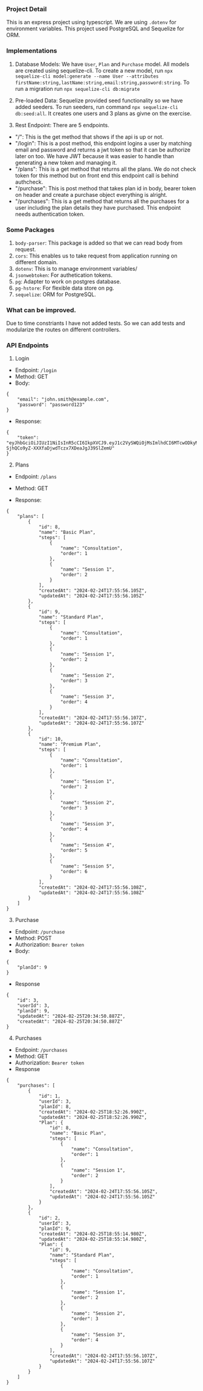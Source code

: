 ### Project Detail

This is an express project using typescript. We are using `.dotenv` for environment variables. This project used PostgreSQL and Sequelize for ORM.

### Implementations

1. Database Models: We have `User`, `Plan` and `Purchase` model. All models are created using sequelize-cli.
To create a new model, run `npx sequelize-cli model:generate --name User --attributes firstName:string,lastName:string,email:string,password:string`. To run a migration run `npx sequelize-cli db:migrate`

2. Pre-loaded Data: Sequelize provided seed functionality so we have added seeders. To run seeders, run command `npx sequelize-cli db:seed:all`. It creates one users and 3 plans as givne on the exercise.

3. Rest Endpoint: There are 5 endpoints.
- "/": This is the get method that shows if the api is up or not.
- "/login": This is a post method, this endpoint logins a user by matching email and password and returns a jwt token so that it can be authorize later on too. We have JWT because it was easier to handle than generating a new token and managing it.
- "/plans": This is a get method that returns all the plans. We do not check token for this method but on front end this endpoint call is behind authcheck.
- "/purchase": This is post method that takes plan id in body, bearer token on header and create a purchase object everything is alright.
- "/purchases": This is a get method that returns all the purchases for a user including the plan details they have purchased. This endpoint needs authentication token.

### Some Packages

1. `body-parser`: This package is added so that we can read body from request.
2. `cors`: This enables us to take request from application running on different domain.
3. `dotenv`: This is to manage environment variables/
4. `jsonwebtoken`: For authetication tokens.
4. `pg`: Adapter to work on postgres database.
5. `pg-hstore`: For flexible data store on pg.
6. `sequelize`: ORM for PostgreSQL.

### What can be improved.
Due to time constriants I have not added tests. So we can add tests and modularize the routes on different controllers.

### API Endpoints

1. Login
- Endpoint: `/login`
- Method: GET
- Body: 
```
{
    "email": "john.smith@example.com",
    "password": "password123"
}
```

- Response:
```
{
    "token": "eyJhbGciOiJIUzI1NiIsInR5cCI6IkpXVCJ9.eyJ1c2VySWQiOjMsImlhdCI6MTcwODkyMjU1NiwiZXhwIjoxNzA5NTI3MzU2fQ.0gi-SjhQCo9yZ-XXXfaDjwdTczx7XDeaJgJ39SlZemU"
}
```

2. Plans
- Endpoint: `/plans`
- Method: GET

- Response:
```
{
    "plans": [
        {
            "id": 8,
            "name": "Basic Plan",
            "steps": [
                {
                    "name": "Consultation",
                    "order": 1
                },
                {
                    "name": "Session 1",
                    "order": 2
                }
            ],
            "createdAt": "2024-02-24T17:55:56.105Z",
            "updatedAt": "2024-02-24T17:55:56.105Z"
        },
        {
            "id": 9,
            "name": "Standard Plan",
            "steps": [
                {
                    "name": "Consultation",
                    "order": 1
                },
                {
                    "name": "Session 1",
                    "order": 2
                },
                {
                    "name": "Session 2",
                    "order": 3
                },
                {
                    "name": "Session 3",
                    "order": 4
                }
            ],
            "createdAt": "2024-02-24T17:55:56.107Z",
            "updatedAt": "2024-02-24T17:55:56.107Z"
        },
        {
            "id": 10,
            "name": "Premium Plan",
            "steps": [
                {
                    "name": "Consultation",
                    "order": 1
                },
                {
                    "name": "Session 1",
                    "order": 2
                },
                {
                    "name": "Session 2",
                    "order": 3
                },
                {
                    "name": "Session 3",
                    "order": 4
                },
                {
                    "name": "Session 4",
                    "order": 5
                },
                {
                    "name": "Session 5",
                    "order": 6
                }
            ],
            "createdAt": "2024-02-24T17:55:56.108Z",
            "updatedAt": "2024-02-24T17:55:56.108Z"
        }
    ]
}
```

3. Purchase
- Endpoint: `/purchase`
- Method: POST
- Authorization: `Bearer token`
- Body: 
```
{
    "planId": 9
}
```
- Response
```
{
    "id": 3,
    "userId": 3,
    "planId": 9,
    "updatedAt": "2024-02-25T20:34:50.887Z",
    "createdAt": "2024-02-25T20:34:50.887Z"
}
```

4. Purchases
- Endpoint: `/purchases`
- Method: GET
- Authorization: `Bearer token`
- Response
```
{
    "purchases": [
        {
            "id": 1,
            "userId": 3,
            "planId": 8,
            "createdAt": "2024-02-25T18:52:26.990Z",
            "updatedAt": "2024-02-25T18:52:26.990Z",
            "Plan": {
                "id": 8,
                "name": "Basic Plan",
                "steps": [
                    {
                        "name": "Consultation",
                        "order": 1
                    },
                    {
                        "name": "Session 1",
                        "order": 2
                    }
                ],
                "createdAt": "2024-02-24T17:55:56.105Z",
                "updatedAt": "2024-02-24T17:55:56.105Z"
            }
        },
        {
            "id": 2,
            "userId": 3,
            "planId": 9,
            "createdAt": "2024-02-25T18:55:14.980Z",
            "updatedAt": "2024-02-25T18:55:14.980Z",
            "Plan": {
                "id": 9,
                "name": "Standard Plan",
                "steps": [
                    {
                        "name": "Consultation",
                        "order": 1
                    },
                    {
                        "name": "Session 1",
                        "order": 2
                    },
                    {
                        "name": "Session 2",
                        "order": 3
                    },
                    {
                        "name": "Session 3",
                        "order": 4
                    }
                ],
                "createdAt": "2024-02-24T17:55:56.107Z",
                "updatedAt": "2024-02-24T17:55:56.107Z"
            }
        }
    ]
}
```